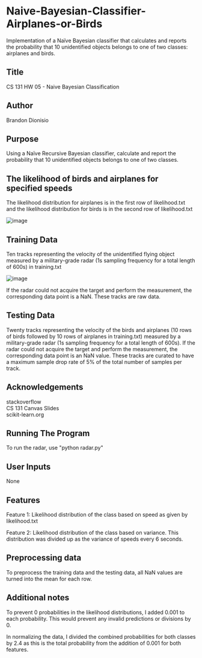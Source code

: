 # Naive-Bayesian-Classifier-Airplanes-or-Birds

Implementation of a Naïve Bayesian classifier that calculates and reports the probability that 10 unidentified objects belongs to one of two classes: airplanes and birds.

## Title

CS 131 HW 05 - Naive Bayesian Classification

## Author

Brandon Dionisio

## Purpose

Using a Naïve Recursive Bayesian classifier, calculate and report the
probability that 10 unidentified objects belongs to one of two classes.

## The likelihood of birds and airplanes for specified speeds

The likelihood distribution for airplanes is in the first row of likelihood.txt and the likelihood distribution for birds is in the second row of likelihood.txt

![image](https://github.com/brandondionisio/Naive-Bayesian-Classifier-Airplanes-or-Birds/assets/145251710/60611cec-63f0-4e1a-88a0-8cdd284a91a9)

## Training Data

Ten tracks representing the velocity of the unidentified flying object measured by a military-grade radar (1s sampling frequency for a total length of 600s) in training.txt

![image](https://github.com/brandondionisio/Naive-Bayesian-Classifier-Airplanes-or-Birds/assets/145251710/0dbed7d9-5655-4838-ae8f-881607d06e38)

If the radar could not acquire the target and perform the measurement, the corresponding data point is a NaN. These tracks are raw data.

## Testing Data

Twenty tracks representing the velocity of the birds and airplanes (10 rows of birds followed by 10 rows of airplanes in training.txt) measured by a military-grade radar (1s sampling frequency for a total length of 600s). If the radar could not acquire the target and perform the measurement, the corresponding data point is an NaN value. These tracks are curated to have a maximum sample drop rate of 5% of the total number of samples per track.

## Acknowledgements

stackoverflow  
CS 131 Canvas Slides  
scikit-learn.org

## Running The Program

To run the radar, use "python radar.py"

## User Inputs

None

## Features

Feature 1: Likelihood distribution of the class based on speed as given
by likelihood.txt

Feature 2: Likelihood distribution of the class based on variance. This
distribution was divided up as the variance of speeds every 6 seconds.

## Preprocessing data

To preprocess the training data and the testing data, all NaN values are
turned into the mean for each row.

## Additional notes

To prevent 0 probabilities in the likelihood distributions, I added 0.001
to each probability. This would prevent any invalid predictions or
divisions by 0. 

In normalizing the data, I divided the combined
probabilities for both classes by 2.4 as this is the total probability
from the addition of 0.001 for both features.
